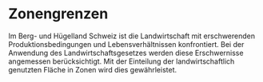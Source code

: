 # Zonengrenzen
Im Berg- und Hügelland Schweiz ist die Landwirtschaft mit erschwerenden Produktionsbedingungen und Lebensverhältnissen konfrontiert. Bei der Anwendung des Landwirtschaftsgesetzes werden diese Erschwernisse angemessen berücksichtigt. Mit der Einteilung der landwirtschaftlich genutzten Fläche in Zonen wird dies gewährleistet.
